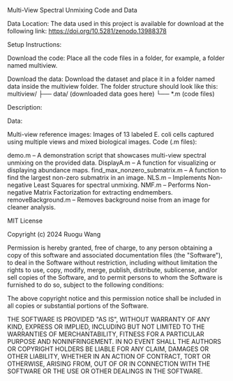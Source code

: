 Multi-View Spectral Unmixing Code and Data

Data Location:
The data used in this project is available for download at the following link:
https://doi.org/10.5281/zenodo.13988378

Setup Instructions:

Download the code:
Place all the code files in a folder, for example, a folder named multiview.

Download the data:
Download the dataset and place it in a folder named data inside the multiview folder. The folder structure should look like this:
multiview/
├── data/ (downloaded data goes here)
└── *.m (code files)

Description:

Data:

Multi-view reference images:
Images of 13 labeled E. coli cells captured using multiple views and mixed biological images.
Code (.m files):

demo.m – A demonstration script that showcases multi-view spectral unmixing on the provided data.
DisplayA.m – A function for visualizing or displaying abundance maps.
find_max_nonzero_submatrix.m – A function to find the largest non-zero submatrix in an image.
NLS.m – Implements Non-negative Least Squares for spectral unmixing.
NMF.m – Performs Non-negative Matrix Factorization for extracting endmembers.
removeBackground.m – Removes background noise from an image for cleaner analysis.


MIT License

Copyright (c) 2024 Ruogu Wang

Permission is hereby granted, free of charge, to any person obtaining a copy
of this software and associated documentation files (the "Software"), to deal
in the Software without restriction, including without limitation the rights
to use, copy, modify, merge, publish, distribute, sublicense, and/or sell
copies of the Software, and to permit persons to whom the Software is
furnished to do so, subject to the following conditions:

The above copyright notice and this permission notice shall be included in all
copies or substantial portions of the Software.

THE SOFTWARE IS PROVIDED "AS IS", WITHOUT WARRANTY OF ANY KIND, EXPRESS OR
IMPLIED, INCLUDING BUT NOT LIMITED TO THE WARRANTIES OF MERCHANTABILITY,
FITNESS FOR A PARTICULAR PURPOSE AND NONINFRINGEMENT. IN NO EVENT SHALL THE
AUTHORS OR COPYRIGHT HOLDERS BE LIABLE FOR ANY CLAIM, DAMAGES OR OTHER
LIABILITY, WHETHER IN AN ACTION OF CONTRACT, TORT OR OTHERWISE, ARISING FROM,
OUT OF OR IN CONNECTION WITH THE SOFTWARE OR THE USE OR OTHER DEALINGS IN THE
SOFTWARE.
